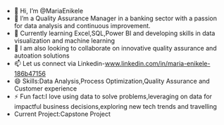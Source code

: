 - 👋 Hi, I’m @MariaEnikele
- 👀 I’m a Quality Assurance Manager in a banking sector with a passion for data analysis and continuous improvement. 
- 🌱 Currently learning Excel,SQL,Power BI and developing skills in data visualization and machine learning
- 💞️ I am also looking to collaborate on innovative quality assurance and autoation solutions
- 📫 Let us connect via Linkedin-www.linkedin.com/in/maria-enikele-186b47156
- 😄 Skills:Data Analysis,Process Optimization,Quality Assurance and Customer experience
- ⚡ Fun fact:I love using data to solve problems,leveraging on data for impactful business decisions,exploring new tech trends and travelling
- Current Project:Capstone Project
<!---
MariaEnikele/MariaEnikele is a ✨ special ✨ repository because its `README.md` (this file) appears on your GitHub profile.
You can click the Preview link to take a look at your changes.
--->
